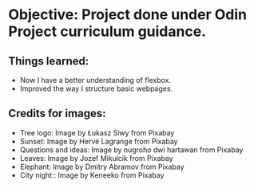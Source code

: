 # Objective: Project done under Odin Project curriculum guidance.
## Things learned:
 - Now I have a better understanding of flexbox.
 - Improved the way I structure basic webpages.  
## Credits for images:
 - Tree logo: Image by Łukasz Siwy from Pixabay
 - Sunset: Image by Hervé Lagrange from Pixabay
 - Questions and ideas: Image by nugroho dwi hartawan from Pixabay
 - Leaves: Image by Jozef Mikulcik from Pixabay
 - Elephant: Image by Dmitry Abramov from Pixabay
 - City night:: Image by Keneeko from Pixabay
